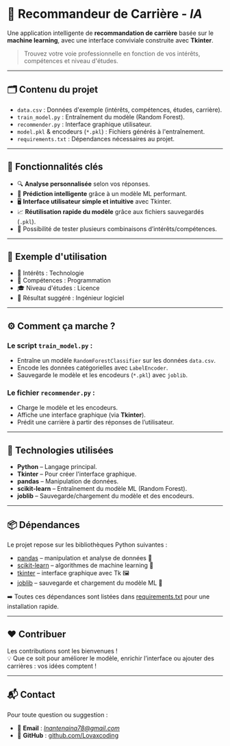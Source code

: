# 🎯 Recommandeur de Carrière - *IA*

Une application intelligente de **recommandation de carrière** basée sur le **machine learning**, avec une interface conviviale construite avec **Tkinter**.

> Trouvez votre voie professionnelle en fonction de vos intérêts, compétences et niveau d'études.

---

## 🗂️ Contenu du projet

- `data.csv` : Données d'exemple (intérêts, compétences, études, carrière).
- `train_model.py` : Entraînement du modèle (Random Forest).
- `recommender.py` : Interface graphique utilisateur.
- `model.pkl` & encodeurs (`*.pkl`) : Fichiers générés à l'entraînement.
- `requirements.txt` : Dépendances nécessaires au projet.

---

## 🚀 Fonctionnalités clés

- 🔍 **Analyse personnalisée** selon vos réponses.
- 🧠 **Prédiction intelligente** grâce à un modèle ML performant.
- 🖥️ **Interface utilisateur simple et intuitive** avec Tkinter.
- 📈 **Réutilisation rapide du modèle** grâce aux fichiers sauvegardés (`.pkl`).
- 🔄 Possibilité de tester plusieurs combinaisons d’intérêts/compétences.

---

## 🧪 Exemple d'utilisation

- 💬 Intérêts : Technologie
- 🧰 Compétences : Programmation
- 🎓 Niveau d'études : Licence
- 🎯 Résultat suggéré : Ingénieur logiciel
---

## ⚙️ Comment ça marche ?

### Le script `train_model.py` :
- Entraîne un modèle `RandomForestClassifier` sur les données `data.csv`.
- Encode les données catégorielles avec `LabelEncoder`.
- Sauvegarde le modèle et les encodeurs (`*.pkl`) avec `joblib`.

### Le fichier `recommender.py` :
- Charge le modèle et les encodeurs.
- Affiche une interface graphique (via **Tkinter**).
- Prédit une carrière à partir des réponses de l’utilisateur.

---

## 🧬 Technologies utilisées

- **Python** – Langage principal.
- **Tkinter** – Pour créer l'interface graphique.
- **pandas** – Manipulation de données.
- **scikit-learn** – Entraînement du modèle ML (Random Forest).
- **joblib** – Sauvegarde/chargement du modèle et des encodeurs.

---

## 📦 Dépendances

Le projet repose sur les bibliothèques Python suivantes :

- [pandas](https://pandas.pydata.org/) – manipulation et analyse de données 🐼  
- [scikit-learn](https://scikit-learn.org/) – algorithmes de machine learning 🧠  
- [tkinter](https://docs.python.org/3/library/tkinter.html) – interface graphique avec Tk 🖼️  
- [joblib](https://joblib.readthedocs.io/) – sauvegarde et chargement du modèle ML 💾  

➡️ Toutes ces dépendances sont listées dans [requirements.txt](requirements.txt) pour une installation rapide.

---

## ❤️ Contribuer

Les contributions sont les bienvenues !  
💡 Que ce soit pour améliorer le modèle, enrichir l’interface ou ajouter des carrières : vos idées comptent !

---

## 📬 Contact

Pour toute question ou suggestion :

- 📧 **Email** : *lnantenaina78@gmail.com*  
- 🐙 **GitHub** : [github.com/Lovaxcoding](https://github.com/Lovaxcoding)
